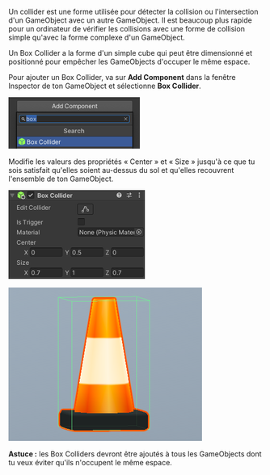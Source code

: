Un collider est une forme utilisée pour détecter la collision ou l'intersection d'un GameObject avec un autre GameObject. Il est beaucoup plus rapide pour un ordinateur de vérifier les collisions avec une forme de collision simple qu'avec la forme complexe d'un GameObject.

Un Box Collider a la forme d'un simple cube qui peut être dimensionné et positionné pour empêcher les GameObjects d'occuper le même espace.

Pour ajouter un Box Collider, va sur **Add Component** dans la fenêtre Inspector de ton GameObject et sélectionne **Box Collider**.

![Le menu déroulant Add Component avec « box » tapé dans la barre de recherche et « Box Collider » mis en surbrillance.](images/component-box.png)

Modifie les valeurs des propriétés « Center » et « Size » jusqu'à ce que tu sois satisfait qu'elles soient au-dessus du sol et qu'elles recouvrent l'ensemble de ton GameObject.

![Le composant Box Collider avec les valeurs Center y = 0.5, Size x = 0.7, y = 1, et z = 0.7.](images/cone-properties.png)

![Le modèle Roadworks Cone dans la vue Scene avec les lignes vertes du Box Collider en forme de cube s'adaptant autour du cône.](images/colider-cone.png)

**Astuce :** les Box Colliders devront être ajoutés à tous les GameObjects dont tu veux éviter qu'ils n'occupent le même espace.
